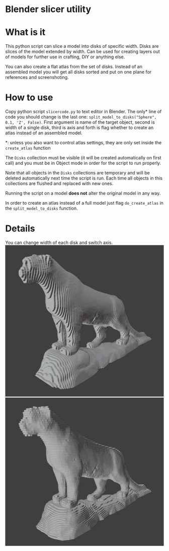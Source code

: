# Blender slicer utility

# What is it

This python script can slice a model into disks of specific width. Disks are slices of the model extended by width. Can be used for creating layers out of models for further use in crafting, DIY or anything else.

You can also create a flat atlas from the set of disks. Instead of an assembled model you will get all disks sorted and put on one plane for references and screenshoting.

# How to use

Copy python script `slicercode.py` to text editor in Blender. The only* line of code you should change is the last one: `split_model_to_disks("Sphere", 0.1, 'Z', False)`. First argument is name of the target object, second is width of a single disk, third is axis and forth is flag whether to create an atlas instead of an assembled model.

*: unless you also want to control atlas settings, they are only set inside the `create_atlas` function

The `Disks` collection must be visible (it will be created automatically on first call) and you must be in Object mode in order for the script to run properly.

Note that all objects in the `Disks` collections are temporary and will be deleted automatically next time the script is run. Each time all objects in this collections are flushed and replaced with new ones.

Running the script on a model **does not** alter the original model in any way.

In order to create an atlas instead of a full model just flag `do_create_atlas` in the `split_model_to_disks` function.

# Details

You can change width of each disk and switch axis.
![screenshot 1](screenshots/screenshot1.png)
![screenshot 2](screenshots/screenshot2.png)
